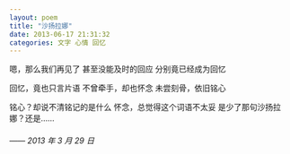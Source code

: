```yaml
---
layout: poem
title: "沙扬拉娜"
date: 2013-06-17 21:31:32
categories: 文字 心情 回忆
---
```


嗯，那么我们再见了
甚至没能及时的回应
分别竟已经成为回忆

回忆，竟也只言片语
不曾牵手，却也怀念
未尝刻骨，依旧铭心

铭心？却说不清铭记的是什么
怀念，总觉得这个词语不太妥
是少了那句沙扬拉娜？还是……

###### —— 2013 年 3 月 29 日